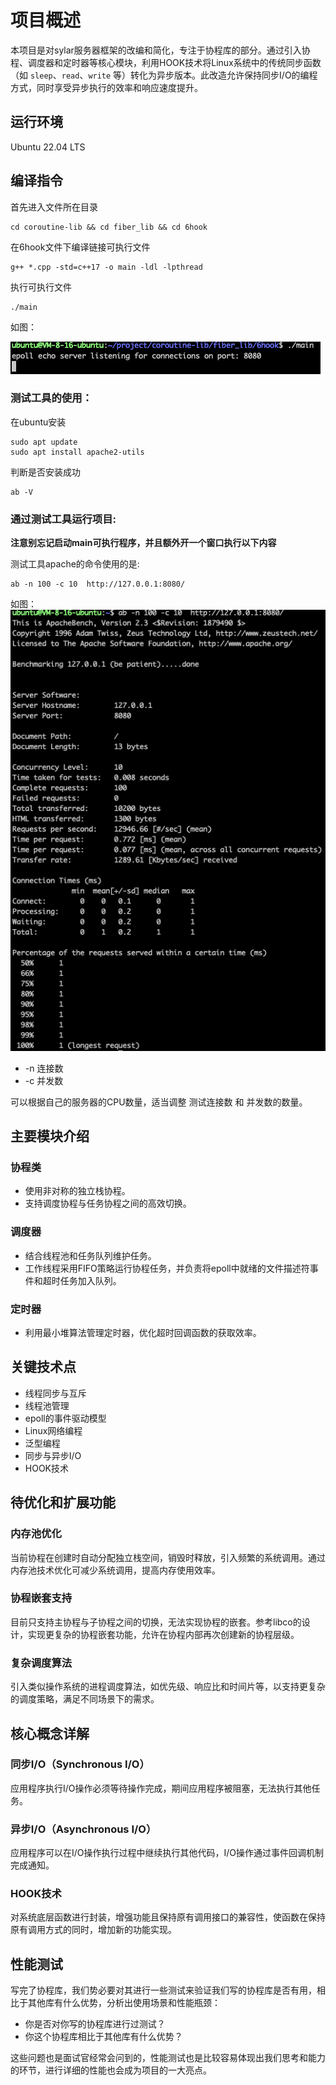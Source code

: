 # 项目概述

本项目是对sylar服务器框架的改编和简化，专注于协程库的部分。通过引入协程、调度器和定时器等核心模块，利用HOOK技术将Linux系统中的传统同步函数（如 `sleep`、`read`、`write` 等）转化为异步版本。此改造允许保持同步I/O的编程方式，同时享受异步执行的效率和响应速度提升。

## 运行环境

Ubuntu 22.04 LTS

## 编译指令

首先进入文件所在目录
```shell
cd coroutine-lib && cd fiber_lib && cd 6hook 
```

在6hook文件下编译链接可执行文件
```shell
g++ *.cpp -std=c++17 -o main -ldl -lpthread
```

执行可执行文件
```shell
./main
```
如图： 

![](./pics/run1.jpg)

### 测试工具的使用：
在ubuntu安装
```shell
sudo apt update
sudo apt install apache2-utils
```

判断是否安装成功
```shell
ab -V
```

### 通过测试工具运行项目:

**注意别忘记启动main可执行程序，并且额外开一个窗口执行以下内容**

测试工具apache的命令使用的是:

```shell
ab -n 100 -c 10  http://127.0.0.1:8080/
```

如图： 
![](./pics/run2.jpg)

* -n 连接数
* -c 并发数

可以根据自己的服务器的CPU数量，适当调整 测试连接数 和 并发数的数量。

## 主要模块介绍

### 协程类
* 使用非对称的独立栈协程。
* 支持调度协程与任务协程之间的高效切换。

### 调度器
* 结合线程池和任务队列维护任务。
* 工作线程采用FIFO策略运行协程任务，并负责将epoll中就绪的文件描述符事件和超时任务加入队列。

### 定时器
* 利用最小堆算法管理定时器，优化超时回调函数的获取效率。

## 关键技术点

* 线程同步与互斥
* 线程池管理
* epoll的事件驱动模型
* Linux网络编程
* 泛型编程
* 同步与异步I/O
* HOOK技术

## 待优化和扩展功能

### 内存池优化
当前协程在创建时自动分配独立栈空间，销毁时释放，引入频繁的系统调用。通过内存池技术优化可减少系统调用，提高内存使用效率。

### 协程嵌套支持
目前只支持主协程与子协程之间的切换，无法实现协程的嵌套。参考libco的设计，实现更复杂的协程嵌套功能，允许在协程内部再次创建新的协程层级。

### 复杂调度算法
引入类似操作系统的进程调度算法，如优先级、响应比和时间片等，以支持更复杂的调度策略，满足不同场景下的需求。

## 核心概念详解
### 同步I/O（Synchronous I/O）
应用程序执行I/O操作必须等待操作完成，期间应用程序被阻塞，无法执行其他任务。

### 异步I/O（Asynchronous I/O）
应用程序可以在I/O操作执行过程中继续执行其他代码，I/O操作通过事件回调机制完成通知。

### HOOK技术
对系统底层函数进行封装，增强功能且保持原有调用接口的兼容性，使函数在保持原有调用方式的同时，增加新的功能实现。

## 性能测试 

写完了协程库，我们势必要对其进行一些测试来验证我们写的协程库是否有用，相比于其他库有什么优势，分析出使用场景和性能瓶颈：

* 你是否对你写的协程库进行过测试？
* 你这个协程库相比于其他库有什么优势？ 

这些问题也是面试官经常会问到的，性能测试也是比较容易体现出我们思考和能力的环节，进行详细的性能也会成为项目的一大亮点。 
